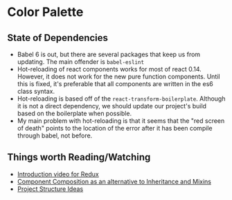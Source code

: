 # Color Palette

## State of Dependencies
- Babel 6 is out, but there are several packages that keep us from updating. The main offender is `babel-eslint`
- Hot-reloading of react components works for most of react 0.14. However, it does not work for the new pure function components. Until this is fixed, it's preferable that all components are written in the es6 class syntax.
- Hot-reloading is based off of the `react-transform-boilerplate`. Although it is not a direct dependency, we should update our project's build based on the boilerplate when possible.
- My main problem with hot-reloading is that it seems that the "red screen of death" points to the location of the error after it has been compile through babel, not before.


## Things worth Reading/Watching
- [Introduction video for Redux](https://www.youtube.com/watch?v=xsSnOQynTHs)
- [Component Composition as an alternative to Inheritance and Mixins](https://medium.com/@dan_abramov/mixins-are-dead-long-live-higher-order-components-94a0d2f9e750)
- [Project Structure Ideas](https://medium.com/lexical-labs-engineering/redux-best-practices-64d59775802e)